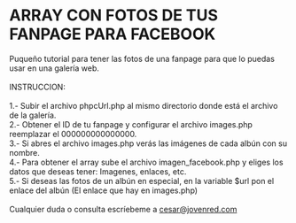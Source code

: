 ARRAY CON FOTOS DE TUS FANPAGE PARA FACEBOOK
======================================

Puqueño tutorial para tener las fotos de una fanpage para que lo puedas usar en una galería web.
<br><br>
INSTRUCCION:
<br><br>
1.- Subir el archivo phpcUrl.php al mismo directorio donde está el archivo de la galería.<br>
2.- Obtener el ID de tu fanpage y configurar el archivo images.php reemplazar el 000000000000000.<br>
3.- Si abres el archivo images.php verás las imágenes de cada albún con su nombre.<br>
4.- Para obtener el array sube el archivo imagen_facebook.php y eliges los datos que deseas tener: Imagenes, enlaces, etc.<br>
5.- Si deseas las fotos de un albún en especial, en la variable $url pon el enlace del albún (El enlace que hay en images.php)<br>
<br>
Cualquier duda o consulta escríebeme a cesar@jovenred.com
